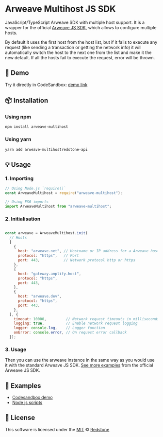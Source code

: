 # Arweave Multihost JS SDK

JavaScript/TypeScript Arweave SDK with multiple host support. It is a wrapper for the official [Arweave JS SDK](https://github.com/ArweaveTeam/arweave-js), which allows to configure multiple hosts.

By default it uses the first host from the host list, but if it fails to execute any request (like sending a transaction or getting the network info) it will automatically switch the host to the next one from the list and make it the new default. If all the hosts fail to execute the request, error will be thrown.

## 🚀 Demo
Try it directly in CodeSandbox: [demo link](https://codesandbox.io/s/arweave-multihost-demo-8r68b?file=/src/index.ts)

## 📦 Installation

### Using npm
```bash
npm install arweave-multihost
```

### Using yarn
```bash
yarn add arweave-multihostredstone-api
```

## 💡 Usage

### 1. Importing
```js
// Using Node.js `require()`
const ArweaveMultihost = require("arweave-multihost");

// Using ES6 imports
import ArweaveMultihost from "arweave-multihost";
```

### 2. Initialisation
```js

const arweave = ArweaveMultihost.init(
  // Hosts
  [
    {
      host: "arweave.net", // Hostname or IP address for a Arweave host
      protocol: "https",   // Port
      port: 443,           // Network protocol http or https
    },
    {
      host: "gateway.amplify.host",
      protocol: "https",
      port: 443,
    },
    {
      host: "arweave.dev",
      protocol: "https",
      port: 443,
    },
  ], {
    timeout: 10000,         // Network request timeouts in milliseconds
    logging: true,          // Enable network request logging
    logger: console.log,    // Logger function
    onError: console.error, // On request error callback
  });
```

### 3. Usage
Then you can use the arweave instance in the same way as you would use it with the standard Arweave JS SDK. [See more examples](https://github.com/ArweaveTeam/arweave-js#usage) from the official Arweave JS SDK.

## 🤖 Examples
- [Codesandbox demo](https://codesandbox.io/s/arweave-multihost-demo-8r68b?file=/src/index.ts)
- [Node js scripts](examples/)

## 📜 License
This software is licensed under the [MIT](https://choosealicense.com/licenses/mit/) © [Redstone](https://github.com/redstone-finance)
